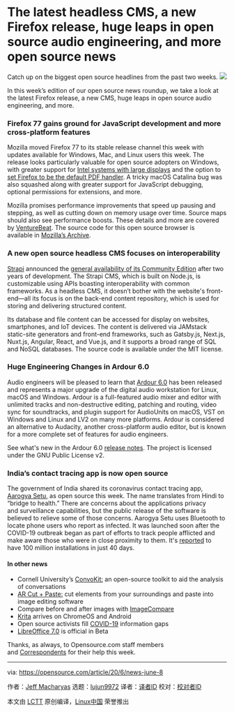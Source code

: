 [#]: collector: (lujun9972)
[#]: translator: ( )
[#]: reviewer: ( )
[#]: publisher: ( )
[#]: url: ( )
[#]: subject: (The latest headless CMS, a new Firefox release, huge leaps in open source audio engineering, and more open source news)
[#]: via: (https://opensource.com/article/20/6/news-june-8)
[#]: author: (Jeff Macharyas https://opensource.com/users/jeffmacharyas)

The latest headless CMS, a new Firefox release, huge leaps in open source audio engineering, and more open source news
======
Catch up on the biggest open source headlines from the past two weeks.
![][1]

In this week’s edition of our open source news roundup, we take a look at the latest Firefox release, a new CMS, huge leaps in open source audio engineering, and more.

### Firefox 77 gains ground for JavaScript development and more cross-platform features

Mozilla moved Firefox 77 to its stable release channel this week with updates available for Windows, Mac, and Linux users this week. The release looks particularly valuable for open source adopters on Windows, with greater support for [Intel systems with large displays][2] and the option to [set Firefox to be the default PDF handler][3]. A tricky macOS Catalina bug was also squashed along with greater support for JavaScript debugging, optional permissions for extensions, and more.

Mozilla promises performance improvements that speed up pausing and stepping, as well as cutting down on memory usage over time. Source maps should also see performance boosts. These details and more are covered by [VentureBeat][4]. The source code for this open source browser is available in [Mozilla’s Archive][5].

### A new open source headless CMS focuses on interoperability

[Strapi][6] announced the [general availability of its Community Edition][7] after two years of development. The Strapi CMS, which is built on Node.js, is customizable using APIs boasting interoperability with common frameworks. As a headless CMS, it doesn’t bother with the website's front-end—all its focus is on the back-end content repository, which is used for storing and delivering structured content. 

Its database and file content can be accessed for display on websites, smartphones, and IoT devices. The content is delivered via JAMstack static-site generators and front-end frameworks, such as Gatsby.js, Next.js, Nuxt.js, Angular, React, and Vue.js, and it supports a broad range of SQL and NoSQL databases. The source code is available under the MIT license.

### Huge Engineering Changes in Ardour 6.0

Audio engineers will be pleased to learn that [Ardour 6.0][8] has been released and represents a major upgrade of the digital audio workstation for Linux, macOS and Windows. Ardour is a full-featured audio mixer and editor with unlimited tracks and non-destructive editing, patching and routing, video sync for soundtracks, and plugin support for AudioUnits on macOS, VST on Windows and Linux and LV2 on many more platforms. Ardour is considered an alternative to Audacity, another cross-platform audio editor, but is known for a more complete set of features for audio engineers. 

See what's new in the Ardour 6.0 [release notes][9]. The project is licensed under the GNU Public License v2.

### India’s contact tracing app is now open source

The government of India shared its coronavirus contact tracing app, [Aarogya Setu][10], as open source this week. The name translates from Hindi to “bridge to health.” There are concerns about the applications privacy and surveillance capabilities, but the public release of the software is believed to relieve some of those concerns. Aarogya Setu uses Bluetooth to locate phone users who report as infected. It was launched soon after the COVID-19 outbreak began as part of efforts to track people afflicted and make aware those who were in close proximity to them. It's [reported][11] to have 100 million installations in just 40 days. 

#### In other news

  * Cornell University’s [ConvoKit:][12] an open-source toolkit to aid the analysis of conversations
  * [AR Cut + Paste:][13] cut elements from your surroundings and paste into image editing software
  * Compare before and after images with [ImageCompare][14]
  * [Krita][15] arrives on ChromeOS and Android
  * Open source activists fill [COVID-19][16] information gaps
  * [LibreOffice 7.0][17] is official in Beta



Thanks, as always, to Opensource.com staff members and [Correspondents][18] for their help this week.

--------------------------------------------------------------------------------

via: https://opensource.com/article/20/6/news-june-8

作者：[Jeff Macharyas][a]
选题：[lujun9972][b]
译者：[译者ID](https://github.com/译者ID)
校对：[校对者ID](https://github.com/校对者ID)

本文由 [LCTT](https://github.com/LCTT/TranslateProject) 原创编译，[Linux中国](https://linux.cn/) 荣誉推出

[a]: https://opensource.com/users/jeffmacharyas
[b]: https://github.com/lujun9972
[1]: https://opensource.com/sites/default/files/styles/image-full-size/public/weekly_news_roundup_tv.png?itok=tibLvjBd
[2]: https://bugzilla.mozilla.org/show_bug.cgi?id=1636225
[3]: https://bugzilla.mozilla.org/show_bug.cgi?id=1506416
[4]: https://venturebeat.com/2020/06/02/mozilla-firefox-77/
[5]: https://archive.mozilla.org/pub/firefox/releases/77.0/source/
[6]: http://strapi.io/
[7]: https://github.com/strapi/strapi
[8]: https://github.com/Ardour/ardour
[9]: https://ardour.org/whatsnew.html
[10]: https://github.com/nic-delhi/AarogyaSetu_Android
[11]: https://www.livemint.com/technology/tech-news/coronavirus-update-aarogya-setu-identified-over-3-000-covid-19-hotspots-in-3-17-days-ahead-of-time-kant-11590503060663.html
[12]: https://convokit.cornell.edu/
[13]: https://github.com/cyrildiagne/ar-cutpaste
[14]: https://github.com/kylewetton/image-compare-viewer
[15]: https://files.kde.org/krita/android/
[16]: https://newamericafoundation.github.io/pandemic-response-repository/
[17]: https://wiki.documentfoundation.org/Releases/7.0.0/Beta1
[18]: https://opensource.com/correspondent-program
